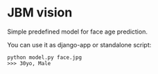 # JBM vision

Simple predefined model for face age prediction.

You can use it as django-app or standalone script:

```
python model.py face.jpg
>>> 30yo, Male
```
